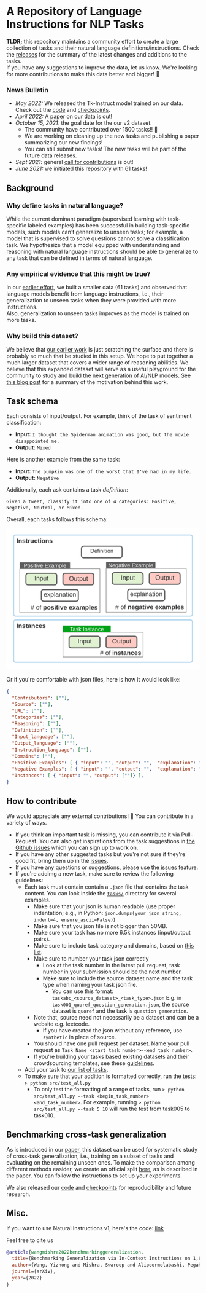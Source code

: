 # A Repository of Language Instructions for NLP Tasks

**TLDR;** this repository maintains a community effort to create a large collection of tasks and their natural language definitions/instructions. 
Check the [releases](https://github.com/allenai/natural-instructions-expansion/releases) for the summary of the latest changes and additions to the tasks.  
If you have any suggestions to improve the data, let us know. We're looking for more contributions to make this data better and bigger! 🙌  

### News Bulletin

- *May 2022:* We released the Tk-Instruct model trained on our data. Check out the [code](https://github.com/yizhongw/Tk-Instruct) and [checkpoints](https://huggingface.co/models?search=tk-instruct-).
- *April 2022:* A [paper]( https://arxiv.org/abs/2204.07705) on our data is out!
- *October 15, 2021:* the goal date for the our v2 dataset.
  - The community have contributed over 1500 tasks!! 🎉
  - We are working on cleaning up the new tasks and publishing a paper summarizing our new findings!
  - You can still submit new tasks! The new tasks will be part of the future data releases.
- *Sept 2021*: general [call for contributions](https://medium.com/ai2-blog/call-for-contributions-a-community-driven-repository-of-natural-language-instructions-9d3f24d5a9db) is out!
- *June 2021:* we initiated this repository with 61 tasks!

## Background 
### Why define tasks in natural language?
While the current dominant paradigm (supervised learning with task-specific labeled examples) has been successful in building task-specific models, such models can't generalize to unseen tasks; for example, a model that is supervised to solve questions cannot solve a classification task. 
We hypothesize that a model equipped with understanding and reasoning with natural language instructions should be able to generalize to any task that can be defined in terms of natural language.

### Any empirical evidence that this might be true?
In our [earlier effort](https://arxiv.org/abs/2104.08773), we built a smaller data (61 tasks) and 
observed that language models benefit from language instructions, i.e., their generalization to unseen tasks when they were provided with more instructions.  
Also, generalization to unseen tasks improves as the model is trained on more tasks.

### Why build this dataset?  
We believe that [our earlier work](https://arxiv.org/abs/2104.08773) is just scratching the surface and there is probably so much that be studied in this setup.
We hope to put together a much larger dataset that covers a wider range of reasoning abilities. 
We believe that this expanded dataset will serve as a useful playground for the community to study and build the next generation of AI/NLP models.
See [this blog post](https://medium.com/ai2-blog/call-for-contributions-a-community-driven-repository-of-natural-language-instructions-9d3f24d5a9db) for a summary of the motivation behind this work.


## Task schema  
Each consists of input/output. For example, think of the task of sentiment classification:  
 - **Input:** `I thought the Spiderman animation was good, but the movie disappointed me.`
 - **Output:** `Mixed` 

Here is another example from the same task: 
 - **Input:** `The pumpkin was one of the worst that I've had in my life.` 
 - **Output:**  `Negative`  

Additionally, each ask contains a task *definition*: 
```
Given a tweet, classify it into one of 4 categories: Positive, Negative, Neutral, or Mixed.
``` 

Overall, each tasks follows this schema:
 
![](doc/schema-simplified.svg ) 

Or if you're comfortable with json files, here is how it would look like: 
```json 
{
  "Contributors": [""],
  "Source": [""],
  "URL": [""],
  "Categories": [""],
  "Reasoning": [""],
  "Definition": [""],
  "Input_language": [""], 
  "Output_language": [""],
  "Instruction_language": [""],  
  "Domains": [""],    
  "Positive Examples": [ { "input": "", "output": "",  "explanation": ""} ], 
  "Negative Examples": [ { "input": "", "output": "",  "explanation": ""} ],
  "Instances": [ { "input": "", "output": [""]} ],
}
```

## How to contribute 
We would appreciate any external contributions! 🙏 You can contribute in a variety of ways. 
 - If you think an important task is missing, you can contribute it via Pull-Request.  You can also get inspirations from the task suggestions in [the Github issues](https://github.com/allenai/natural-instructions-expansion/issues?q=is%3Aissue+is%3Aopen+label%3Atask-suggestion) which you can sign up to work on. 
 - If you have any other suggested tasks but you're not sure if they're good fit, bring them up in the [issues](https://github.com/allenai/natural-instructions-expansion/issues).  
 - If you have any questions or suggestions, please use [the issues](https://github.com/allenai/natural-instructions-expansion/issues) feature.  
 - If you're addimg a new task, make sure to review the following guidelines: 
    * Each task must contain contain a `.json` file that contains the task content. You can look inside the [`tasks/`](tasks) directory for several examples.  
       * Make sure that your json is human readable (use proper indentation; e.g., in Python: `json.dumps(your_json_string, indent=4, ensure_ascii=False)`)   
       * Make sure that you json file is not bigger than 50MB. 
       * Make sure your task has no more 6.5k instances (input/output pairs).
       * Make sure to include task category and domains, based on [this list](doc/task-hierarchy.md). 
       * Make sure to number your task json correctly 
          * Look at the task number in the latest pull request, task number in your submission should be the next number. 
          * Make sure to include the source dataset name and the task type when naming your task json file. 
             * You can use this format: `taskabc_<source_dataset>_<task_type>.json` E.g. in `task001_quoref_question_generation.json`, the source dataset is `quoref` and the task is `question generation`. 
       * Note that, source need not necessarily be a dataset and can be a website e.g. leetcode. 
          * If you have created the json without any reference, use `synthetic` in place of source.
       * You should have one pull request per dataset. Name your pull request as `Task Name <start_task_number>-<end_task_number>`.
       * If you're building your tasks based existing datasets and their crowdsourcing templates, see these [guidelines](doc/crowdsourcing.md). 
    * Add your task to [our list of tasks](tasks/README.md).
    * To make sure that your addition is formatted correctly, run the tests: `> python src/test_all.py`
       * To only test the formatting of a range of tasks, run `> python src/test_all.py --task <begin_task_number> <end_task_number>`. For example, running `> python src/test_all.py --task 5 10` will run the test from task005 to task010.

## Benchmarking cross-task generalization

As is introduced in our [paper](https://arxiv.org/abs/2204.07705), this dataset can be used for systematic study of cross-task generalization, i.e., training on a subset of tasks and evaluating on the remaining unseen ones. To make the comparison among different methods easider, we create an official split [here](splits/), as is described in the paper. You can follow the instructions to set up your experiments.

We also released our [code](https://github.com/yizhongw/Tk-Instruct) and [checkpoints](https://huggingface.co/models?search=tk-instruct-) for reproducibility and future research.

## Misc.

If you want to use Natural Instructions v1, here's the code: [link](https://github.com/allenai/natural-instructions-v1)

Feel free to cite us

```bibtex
@article{wangmishra2022benchmarkinggeneralization,
  title={Benchmarking Generalization via In-Context Instructions on 1,600+ Language Tasks},
  author={Wang, Yizhong and Mishra, Swaroop and Alipoormolabashi, Pegah and Kordi, Yeganeh and others},
  journal={arXiv},
  year={2022}
}
```
